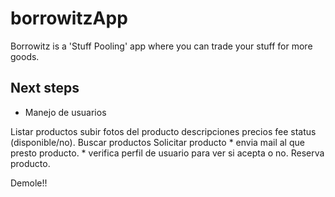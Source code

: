 borrowitzApp
============

Borrowitz is a 'Stuff Pooling' app where you can trade your stuff for more goods.

Next steps
----------

<ul>
<li>Manejo de usuarios</li>
</ul>
Listar productos
	subir fotos del producto
	descripciones
	precios
	fee
	status (disponible/no).
Buscar productos
Solicitar producto
	* envia mail al que presto producto.
	* verifica perfil de usuario para ver si acepta o no.
Reserva producto.


Demole!!
